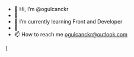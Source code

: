 - 👋 Hi, I’m @ogulcanckr
- 👀 
- 🌱 I’m currently learning Front and Developer
- 💞️ 
- 📫 How to reach me ogulcanckr@outlook.com

[<!---
ogulcanckr/ogulcanckr is a ✨ special ✨ repository because its `README.md` (this file) appears on your GitHub profile.
You can click the Preview link to take a look at your changes.
--->
